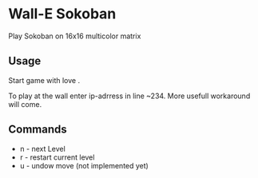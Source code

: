 # Wall-E Sokoban

Play Sokoban on 16x16 multicolor matrix

## Usage
Start game with 
    love .

To play at the wall enter ip-adrress in line ~234. More usefull workaround will come.

## Commands
 * n - next Level
 * r - restart current level
 * u - undow move (not implemented yet)

